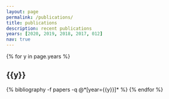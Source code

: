 ```yaml
---
layout: page
permalink: /publications/
title: publications
description: recent publications 
years: [2020, 2019, 2018, 2017, 012]
nav: true
---
```


<div class="recent publications">

{% for y in page.years %}
  <h2 class="year">{{y}}</h2>
  {% bibliography -f papers -q @*[year={{y}}]* %}
{% endfor %}

</div>
